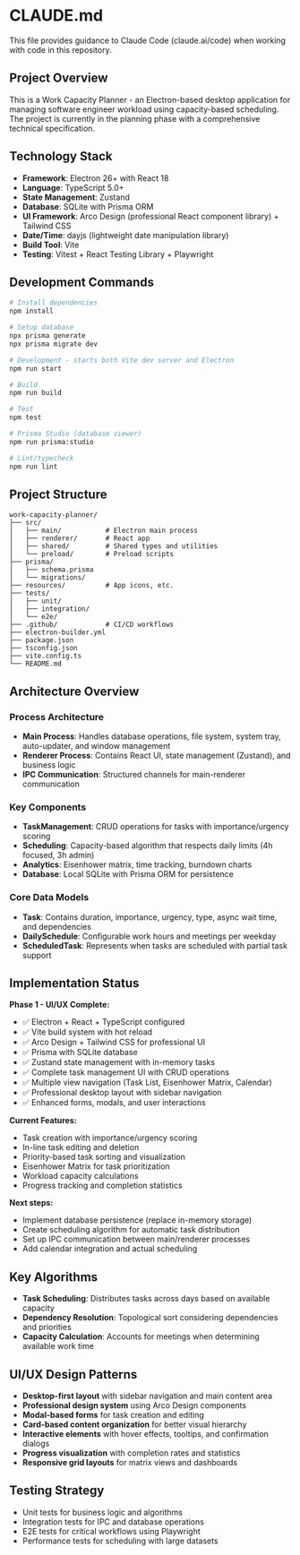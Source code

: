 # CLAUDE.md

This file provides guidance to Claude Code (claude.ai/code) when working with code in this repository.

## Project Overview

This is a Work Capacity Planner - an Electron-based desktop application for managing software engineer workload using capacity-based scheduling. The project is currently in the planning phase with a comprehensive technical specification.

## Technology Stack

- **Framework**: Electron 26+ with React 18
- **Language**: TypeScript 5.0+
- **State Management**: Zustand
- **Database**: SQLite with Prisma ORM
- **UI Framework**: Arco Design (professional React component library) + Tailwind CSS
- **Date/Time**: dayjs (lightweight date manipulation library)
- **Build Tool**: Vite
- **Testing**: Vitest + React Testing Library + Playwright

## Development Commands

```bash
# Install dependencies
npm install

# Setup database
npx prisma generate
npx prisma migrate dev

# Development - starts both Vite dev server and Electron
npm run start

# Build
npm run build

# Test
npm test

# Prisma Studio (database viewer)
npm run prisma:studio

# Lint/typecheck
npm run lint
```

## Project Structure

```
work-capacity-planner/
├── src/
│   ├── main/           # Electron main process
│   ├── renderer/       # React app
│   ├── shared/         # Shared types and utilities
│   └── preload/        # Preload scripts
├── prisma/
│   ├── schema.prisma
│   └── migrations/
├── resources/          # App icons, etc.
├── tests/
│   ├── unit/
│   ├── integration/
│   └── e2e/
├── .github/            # CI/CD workflows
├── electron-builder.yml
├── package.json
├── tsconfig.json
├── vite.config.ts
└── README.md
```

## Architecture Overview

### Process Architecture
- **Main Process**: Handles database operations, file system, system tray, auto-updater, and window management
- **Renderer Process**: Contains React UI, state management (Zustand), and business logic
- **IPC Communication**: Structured channels for main-renderer communication

### Key Components
- **TaskManagement**: CRUD operations for tasks with importance/urgency scoring
- **Scheduling**: Capacity-based algorithm that respects daily limits (4h focused, 3h admin)
- **Analytics**: Eisenhower matrix, time tracking, burndown charts
- **Database**: Local SQLite with Prisma ORM for persistence

### Core Data Models
- **Task**: Contains duration, importance, urgency, type, async wait time, and dependencies
- **DailySchedule**: Configurable work hours and meetings per weekday
- **ScheduledTask**: Represents when tasks are scheduled with partial task support

## Implementation Status

**Phase 1 - UI/UX Complete:**
- ✅ Electron + React + TypeScript configured
- ✅ Vite build system with hot reload
- ✅ Arco Design + Tailwind CSS for professional UI
- ✅ Prisma with SQLite database
- ✅ Zustand state management with in-memory tasks
- ✅ Complete task management UI with CRUD operations
- ✅ Multiple view navigation (Task List, Eisenhower Matrix, Calendar)
- ✅ Professional desktop layout with sidebar navigation
- ✅ Enhanced forms, modals, and user interactions

**Current Features:**
- Task creation with importance/urgency scoring
- In-line task editing and deletion
- Priority-based task sorting and visualization
- Eisenhower Matrix for task prioritization
- Workload capacity calculations
- Progress tracking and completion statistics

**Next steps:**
- Implement database persistence (replace in-memory storage)
- Create scheduling algorithm for automatic task distribution
- Set up IPC communication between main/renderer processes
- Add calendar integration and actual scheduling

## Key Algorithms

- **Task Scheduling**: Distributes tasks across days based on available capacity
- **Dependency Resolution**: Topological sort considering dependencies and priorities
- **Capacity Calculation**: Accounts for meetings when determining available work time

## UI/UX Design Patterns

- **Desktop-first layout** with sidebar navigation and main content area
- **Professional design system** using Arco Design components
- **Modal-based forms** for task creation and editing
- **Card-based content organization** for better visual hierarchy
- **Interactive elements** with hover effects, tooltips, and confirmation dialogs
- **Progress visualization** with completion rates and statistics
- **Responsive grid layouts** for matrix views and dashboards

## Testing Strategy

- Unit tests for business logic and algorithms
- Integration tests for IPC and database operations
- E2E tests for critical workflows using Playwright
- Performance tests for scheduling with large datasets